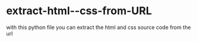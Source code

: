# extract-html--css-from-URL
with this python file you can extract the html and css source code from the url 

